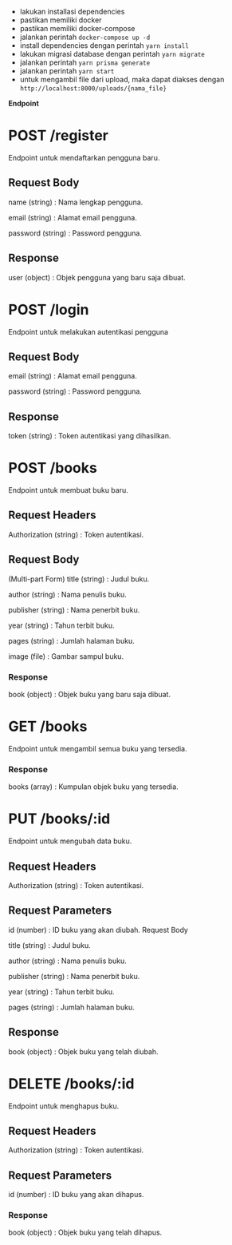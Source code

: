 - lakukan installasi dependencies
- pastikan memiliki docker
- pastikan memiliki docker-compose
- jalankan perintah `docker-compose up -d`
- install dependencies dengan perintah `yarn install`
- lakukan migrasi database dengan perintah `yarn migrate`
- jalankan perintah `yarn prisma generate`
- jalankan perintah `yarn start`
- untuk mengambil file dari upload, maka dapat diakses dengan `http://localhost:8000/uploads/{nama_file}`

**Endpoint**


# POST /register


Endpoint untuk mendaftarkan pengguna baru.

## Request Body

name (string) : Nama lengkap pengguna.

email (string) : Alamat email pengguna.

password (string) : Password pengguna.

## Response

user (object) : Objek pengguna yang baru saja dibuat.


# POST /login
Endpoint untuk melakukan autentikasi pengguna

## Request Body

email (string) : Alamat email pengguna.

password (string) : Password pengguna.

## Response
token (string) : Token autentikasi yang dihasilkan.


# POST /books

Endpoint untuk membuat buku baru.

## Request Headers

 Authorization (string) : Token autentikasi.
## Request Body
 (Multi-part Form)
title (string) : Judul buku.

author (string) : Nama penulis buku.

publisher (string) : Nama penerbit buku.

year (string) : Tahun terbit buku.

pages (string) : Jumlah halaman buku.

image (file) : Gambar sampul buku.

### Response

book (object) : Objek buku yang baru saja dibuat.

# GET /books
Endpoint untuk mengambil semua buku yang tersedia.

### Response

books (array) : Kumpulan objek buku yang tersedia.

# PUT /books/:id
Endpoint untuk mengubah data buku.

## Request Headers

Authorization (string) : Token autentikasi.

## Request Parameters

id (number) : ID buku yang akan diubah.
Request Body

title (string) : Judul buku.

author (string) : Nama penulis buku.

publisher (string) : Nama penerbit buku.

year (string) : Tahun terbit buku.

pages (string) : Jumlah halaman buku.
## Response

book (object) : Objek buku yang telah diubah.

# DELETE /books/:id
Endpoint untuk menghapus buku.

## Request Headers

Authorization (string) : Token autentikasi.
## Request Parameters

id (number) : ID buku yang akan dihapus.

### Response

book (object) : Objek buku yang telah dihapus.
